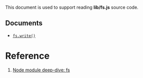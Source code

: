 This document is used to support reading **lib/fs.js** source code.


## Documents

- [`fs.write()`](./write.md)

# Reference

1. [Node module deep-dive: fs](https://blog.safia.rocks/post/169466425525/node-module-deep-dive-fs)

